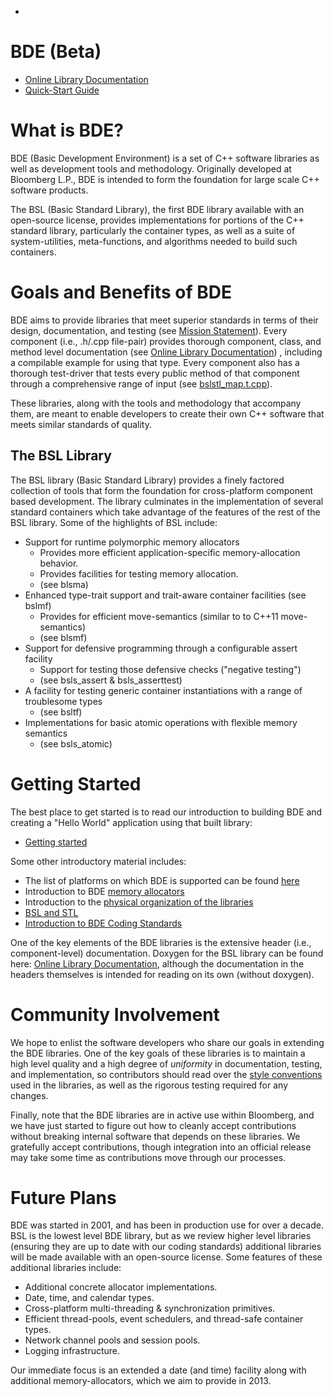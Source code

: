 -
BDE (Beta)
==========
* [Online Library Documentation]()
* [Quick-Start Guide](https://github.com/bloomberg/bsl/wiki/Getting-Started)

What is BDE?
============
BDE (Basic Development Environment) is a set of C++ software libraries as 
well as development tools and methodology.   Originally developed at 
Bloomberg L.P., BDE is intended to form the foundation for large scale C++
software products. 

The BSL (Basic Standard Library), the first BDE library available with an 
open-source license, provides implementations for portions of the C++ 
standard library, particularly the container types, as well as a suite of
system-utilities, meta-functions, and algorithms needed to build such 
containers.

Goals and Benefits of BDE
=========================
BDE aims to provide libraries that meet superior standards in terms of their
design, documentation, and testing
(see [Mission Statement](https://github.com/bloomberg/bsl/wiki/Mission-Statement)). 
Every component (i.e., .h/.cpp file-pair) provides thorough component, class, and
method level documentation 
(see [Online Library Documentation]())
, including a compilable example for using that type.  Every component also
has a thorough test-driver that tests every public method of that component 
through a comprehensive range of input 
(see [bslstl_map.t.cpp](https://github.com/bloomberg/bsl/blob/master/groups/bsl/bslstl/bslstl_map.t.cpp)).

These libraries, along with the tools and methodology that accompany them, 
are meant to enable developers to create their own C++ software that meets 
similar standards of quality.

The BSL Library
---------------
The BSL library (Basic Standard Library) provides a finely factored collection
of tools that form the foundation for cross-platform component based
development.  The library culminates in the implementation of several standard
containers which take advantage of the features of the rest of the BSL library.
Some of the highlights of BSL include:

* Support for runtime polymorphic memory allocators
  * Provides more efficient application-specific memory-allocation behavior.
  * Provides facilities for testing memory allocation.
  * (see blsma)
* Enhanced type-trait support and trait-aware container facilities (see bslmf)
  * Provides for efficient move-semantics (similar to to C++11 move-semantics)
  * (see blsmf)
* Support for defensive programming through a configurable assert facility
  * Support for testing those defensive checks ("negative testing")
  * (see bsls_assert & bsls_asserttest)
* A facility for testing generic container instantiations with a range of
  troublesome types
  * (see bsltf)
* Implementations for basic atomic operations with flexible memory semantics
  * (see bsls_atomic)

Getting Started
===============
The best place to get started is to read our introduction to building BDE and creating a
"Hello World" application using that built library:

* [Getting started](https://github.com/bloomberg/bsl/wiki/Getting-Started)

Some other introductory material includes:
* The list of platforms on which BDE is supported can be found [here](https://github.com/bloomberg/bsl/wiki/Supported-Platforms)
* Introduction to BDE [memory allocators](https://github.com/bloomberg/bsl/wiki/BDE-Allocator-model)
* Introduction to the [physical organization of the libraries](https://github.com/bloomberg/bsl/wiki/physical-code-organization)
* [BSL and STL](https://github.com/bloomberg/bsl/wiki/BSL-and-STL)
* [Introduction to BDE Coding Standards](https://github.com/bloomberg/bsl/wiki/Introduction-to-BDE-Coding-Standards)

One of the key elements of the BDE libraries is the extensive header
(i.e., component-level) documentation. Doxygen for the BSL library can be
found here: 
[Online Library Documentation](), 
although the documentation in the headers themselves is intended for 
reading on its own (without doxygen).

Community Involvement
=====================
We hope to enlist the software developers who share our goals in extending
the BDE libraries.  One of the key goals of these libraries is to
maintain a high level quality and a high degree of *uniformity* in documentation,
testing, and implementation, so contributors should read over the 
[style conventions](https://github.com/bloomberg/bsl/wiki/Introduction-to-BDE-Coding-Standards) 
used in the libraries, as well as the rigorous testing required for any changes.

Finally, note that the BDE libraries are in active use within Bloomberg, and we
have just started to figure out how to cleanly accept contributions without
breaking internal software that depends on these libraries.  We gratefully accept 
contributions, though integration into an official release may take some 
time as contributions move through our processes.

Future Plans
============
BDE was started in 2001, and has been in production use for over a decade.
BSL is the lowest level BDE library, but as we review higher level libraries
(ensuring they are up to date with our coding standards) additional libraries
will be made available with an open-source license.  Some features of these
additional libraries include:

* Additional concrete allocator implementations.
* Date, time, and calendar types.
* Cross-platform multi-threading & synchronization primitives.
* Efficient thread-pools, event schedulers, and thread-safe container types.
* Network channel pools and session pools.
* Logging infrastructure.

Our immediate focus is an extended a date (and time) facility along with
additional memory-allocators, which we aim to provide in 2013.

